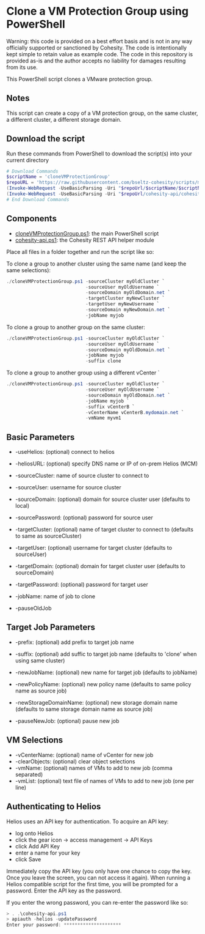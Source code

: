 # Clone a VM Protection Group using PowerShell

Warning: this code is provided on a best effort basis and is not in any way officially supported or sanctioned by Cohesity. The code is intentionally kept simple to retain value as example code. The code in this repository is provided as-is and the author accepts no liability for damages resulting from its use.

This PowerShell script clones a VMware protection group.

## Notes

This script can create a copy of a VM protection group, on the same cluster, a different cluster, a different storage domain.

## Download the script

Run these commands from PowerShell to download the script(s) into your current directory

```powershell
# Download Commands
$scriptName = 'cloneVMProtectionGroup'
$repoURL = 'https://raw.githubusercontent.com/bseltz-cohesity/scripts/master/powershell'
(Invoke-WebRequest -UseBasicParsing -Uri "$repoUrl/$scriptName/$scriptName.ps1").content | Out-File "$scriptName.ps1"; (Get-Content "$scriptName.ps1") | Set-Content "$scriptName.ps1"
(Invoke-WebRequest -UseBasicParsing -Uri "$repoUrl/cohesity-api/cohesity-api.ps1").content | Out-File cohesity-api.ps1; (Get-Content cohesity-api.ps1) | Set-Content cohesity-api.ps1
# End Download Commands
```

## Components

* [cloneVMProtectionGroup.ps1](https://raw.githubusercontent.com/bseltz-cohesity/scripts/master/powershell/cloneVMProtectionGroup/cloneVMProtectionGroup.ps1): the main PowerShell script
* [cohesity-api.ps1](https://raw.githubusercontent.com/bseltz-cohesity/scripts/master/powershell/cohesity-api/cohesity-api.ps1): the Cohesity REST API helper module

Place all files in a folder together and run the script like so:

To clone a group to another cluster using the same name (and keep the same selections):

```powershell
./cloneVMProtectionGroup.ps1 -sourceCluster myOldCluster `
                             -sourceUser myOldUsername `
                             -sourceDomain myOldDomain.net `
                             -targetCluster myNewCluster `
                             -targetUser myNewUsername `
                             -sourceDomain myNewDomain.net `
                             -jobName myjob
```

To clone a group to another group on the same cluster:

```powershell
./cloneVMProtectionGroup.ps1 -sourceCluster myOldCluster `
                             -sourceUser myOldUsername `
                             -sourceDomain myOldDomain.net `
                             -jobName myjob `
                             -suffix clone
```

To clone a group to another group using a different vCenter `

```powershell
./cloneVMProtectionGroup.ps1 -sourceCluster myOldCluster `
                             -sourceUser myOldUsername `
                             -sourceDomain myOldDomain.net `
                             -jobName myjob `
                             -suffix vCenterB `
                             -vCenterName vCenterB.mydomain.net `
                             -vmName myvm1
```

## Basic Parameters

* -useHelios: (optional) connect to helios
* -heliosURL: (optional) specify DNS name or IP of on-prem Helios (MCM)

* -sourceCluster: name of source cluster to connect to
* -sourceUser: username for source cluster
* -sourceDomain: (optional) domain for source cluster user (defaults to local)
* -sourcePassword: (optional) password for source user

* -targetCluster: (optional) name of target cluster to connect to (defaults to same as sourceCluster)
* -targetUser: (optional) username for target cluster (defaults to sourceUser)
* -targetDomain: (optional) domain for target cluster user (defaults to sourceDomain)
* -targetPassword: (optional) password for target user

* -jobName: name of job to clone
* -pauseOldJob

## Target Job Parameters

* -prefix: (optional) add prefix to target job name
* -suffix: (optional) add suffic to target job name (defaults to 'clone' when using same cluster)
* -newJobName: (optional) new name for target job (defaults to jobName)

* -newPolicyName: (optional) new policy name (defaults to same policy name as source job)
* -newStorageDomainName: (optional) new storage domain name (defaults to same storage domain name as source job)
* -pauseNewJob: (optional) pause new job

## VM Selections

* -vCenterName: (optional) name of vCenter for new job
* -clearObjects: (optional) clear object selections
* -vmName: (optional) names of VMs to add to new job (comma separated)
* -vmList: (optional) text file of names of VMs to add to new job (one per line)

## Authenticating to Helios

Helios uses an API key for authentication. To acquire an API key:

* log onto Helios
* click the gear icon -> access management -> API Keys
* click Add API Key
* enter a name for your key
* click Save

Immediately copy the API key (you only have one chance to copy the key. Once you leave the screen, you can not access it again). When running a Helios compatible script for the first time, you will be prompted for a password. Enter the API key as the password.

If you enter the wrong password, you can re-enter the password like so:

```powershell
> . .\cohesity-api.ps1
> apiauth -helios -updatePassword
Enter your password: *********************
```
